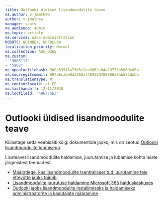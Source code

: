 ```yaml
---
title: Outlooki üldised lisandmoodulite teave
ms.author: v-jmathew
author: v-jmathew
manager: scotv
ms.audience: Admin
ms.topic: article
ms.service: o365-administration
ROBOTS: NOINDEX, NOFOLLOW
localization_priority: Normal
ms.collection: Adm_O365
ms.custom:
- "9003117"
- "5902"
ms.openlocfilehash: 308c53545a73b5c2ea9052e04a29773b586dc86b
ms.sourcegitcommit: 097a8cabe0d2280af489159789988a0ab532dabb
ms.translationtype: MT
ms.contentlocale: et-EE
ms.lasthandoff: 12/11/2020
ms.locfileid: "49677563"
---
```

# <a name="general-outlook-add-ins-information"></a>Outlooki üldised lisandmoodulite teave

Külastage seda veebisaiti kõigi dokumentide jaoks, mis on seotud [Outlooki lisandmoodulite loomisega](https://docs.microsoft.com/office/dev/add-ins/outlook/).

Lisateavet lisandmoodulite haldamise, juurutamise ja lubamise kohta leiate järgmistest teemadest.

- [Määratlege, kas lisandmoodulite tsentraliseeritud juurutamine teie ettevõtte jaoks toimib](https://docs.microsoft.com/microsoft-365/admin/manage/centralized-deployment-of-add-ins).
- [Lisandmoodulite juurutuse haldamine Microsoft 365 halduskeskuses](https://docs.microsoft.com/microsoft-365/admin/manage/manage-deployment-of-add-ins)
- [Outlooki jaoks lisandmoodulite installimiseks ja haldamiseks administraatorite ja kasutajate määramine](https://docs.microsoft.com/exchange/clients-and-mobile-in-exchange-online/add-ins-for-outlook/specify-who-can-install-and-manage-add-ins)
